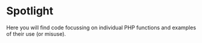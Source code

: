 Spotlight
=============

Here you will find code focussing on individual PHP functions and examples of their use (or misuse).

